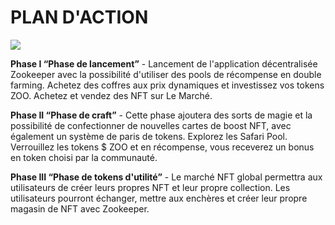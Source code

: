 # PLAN D'ACTION

![](/roadmap.png)

**Phase I “Phase de lancement”** - Lancement de l'application décentralisée Zookeeper avec la possibilité d'utiliser des pools de récompense en double farming.  Achetez des coffres aux prix dynamiques et investissez vos tokens ZOO. Achetez et vendez des NFT sur Le Marché.

**Phase II “Phase de craft”** - Cette phase ajoutera des sorts de magie et la possibilité de confectionner de nouvelles cartes de boost NFT, avec également un système de paris de tokens. Explorez les Safari Pool. Verrouillez les tokens $ ZOO et en récompense, vous receverez un bonus en token choisi par la communauté.

**Phase III “Phase de tokens d'utilité”** - Le marché NFT global permettra aux utilisateurs de créer leurs propres NFT et leur propre collection. Les utilisateurs pourront échanger, mettre aux enchères et créer leur propre magasin de NFT avec Zookeeper.
